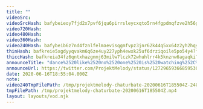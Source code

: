 ```yaml
---
title: ""
videoSrc: 
videoSrcHash: bafybeieoy7fjd2x7pvf6jqu6pirrsleycxqto5rn4fgpdmqfzve2h56g3m?filename=projektmelody-chaturbate-20200616T185504Z.mp4
video720Hash: 
video480Hash: 
video360Hash: 
video240Hash: bafybeib6z7nd4fznlfelmaevisqgmfvpz3jnr62k44q5xx64z2yh2hqyki?filename=projektmelody-chaturbate-20200616T185504Z-240p.mp4
thinHash: bafkreie5xgdyyqvakm6q6ze4uy227yph4ewxk25uf6drziqoile5po54y4?filename=20200616T185504Z_thin.jpg
thiccHash: bafkreia34fz6qntxhazgnmj63milw7lczk72whuhlrr4k5knznw6agaqki?filename=20200616T185504Z_thicc.jpg
announceTitle: "dance%2520like%2520no%2520one%2520is%2520watching%252C%2520%2520fap%2520like%2520everyone%2520is%2520watching%2520%2528because%2520they%2520are%2529%2520"
announceUrl: https://twitter.com/ProjektMelody/status/1272965936685953024
date: 2020-06-16T18:55:04.000Z
note: 
video240TmpFilePath: /tmp/projektmelody-chaturbate-20200616T185504Z-240p.mp4
tmpFilePath: /tmp/projektmelody-chaturbate-20200616T185504Z.mp4
layout: layouts/vod.njk
---
```

